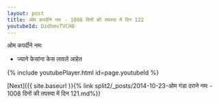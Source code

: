```yaml
---
layout: post
title: ओम कपर्दीने नमः - 1008 दिनों की तपस्या में दिन 122
youtubeId: DzdhmvTVCH8
---
```

 
 
 ओम कपर्दीने नमः  
 
 -  ज्याने केसांना केस लावले आहेत 
 
  
 
  
 
 
 
 
 
 


{% include youtubePlayer.html id=page.youtubeId %}
 
[Next]({{ site.baseurl }}{% link  split2/_posts/2014-10-23-ओम गंडा दराने नमः - 1008 दिनों की तपस्या में दिन 121.md%})
 
